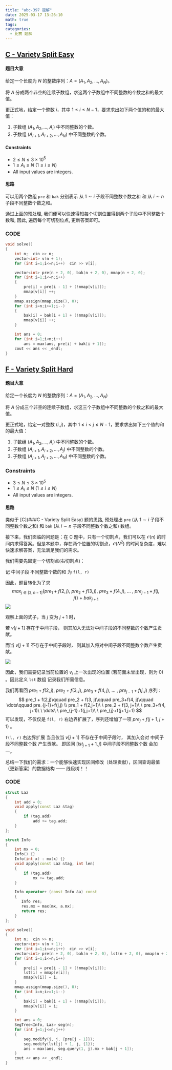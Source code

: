 ```yaml
---
title: "abc-397 题解"     
date: 2025-03-17 13:26:10
math: true
tags:
categories: 
  - 比赛 题解
---
```


## [C - Variety Split Easy](https://atcoder.jp/contests/abc397/tasks/abc397_c)

#### 题目大意

给定一个长度为 $N$ 的整数序列：$A = (A_1, A_2, \dots, A_N)$。

将 $A$ 分成两个非空的连续子数组，求这两个子数组中不同整数的个数之和的最大值。

更正式地，给定一个整数 $i$，其中 $1 \leq i \leq N-1$，要求求出如下两个值的和的最大值：

1. 子数组 $(A_1, A_2, \dots, A_i)$ 中不同整数的个数。
2. 子数组 $(A_{i+1}, A_{i+2}, \dots, A_N)$ 中不同整数的个数。

#### Constraints

-   $2 \leq N \leq 3 \times 10^5$
-   $1 \leq A_i \leq N$ ($1 \leq i \leq N$)
-   All input values are integers.

#### 思路

可以用两个数组 `pre` 和 `bak` 分别表示 从 $1 \sim i$ 子段不同整数个数之和 和 从 $i \sim n$ 子段不同整数个数之和。

通过上面的预处理, 我们便可以快速得知每个切割位置得到两个子段中不同整数个数和, 因此, 遍历每个可切割位点, 更新答案即可。

### CODE

```cpp
void solve()
{
    int n;  cin >> n;
    vector<int> v(n + 1);
    for (int i=1;i<=n;i++)  cin >> v[i];

    vector<int> pre(n + 2, 0), bak(n + 2, 0), mmap(n + 2, 0);
    for (int i=1;i<=n;i++)
    {
        pre[i] = pre[i - 1] + (!mmap[v[i]]);
        mmap[v[i]] ++;
    }
    mmap.assign(mmap.size(), 0);
    for (int i=n;i>=1;i--)
    {
        bak[i] = bak[i + 1] + (!mmap[v[i]]);
        mmap[v[i]] ++;
    }

    int ans = 0;
    for (int i=1;i<n;i++)
        ans = max(ans, pre[i] + bak[i + 1]);
    cout << ans << _endl;
}
```

## [F - Variety Split Hard](https://atcoder.jp/contests/abc397/tasks/abc397_f)

#### 题目大意

给定一个长度为 $N$ 的整数序列：$A = (A_1, A_2, \dots, A_N)$

将 $A$ 分成三个非空的连续子数组，求这三个子数组中不同整数的个数之和的最大值。

更正式地，给定一对整数 $(i, j)$，其中 $1 \leq i < j \leq N-1$，要求求出如下三个值的和的最大值：

1. 子数组 $(A_1, A_2, \dots, A_i)$ 中不同整数的个数。
2. 子数组 $(A_{i+1}, A_{i+2}, \dots, A_j)$ 中不同整数的个数。
3. 子数组 $(A_{j+1}, A_{j+2}, \dots, A_N)$ 中不同整数的个数。

### Constraints

-   $3 \leq N \leq 3 \times 10^5$
-   $1 \leq A_i \leq N$ ($1 \leq i \leq N$)
-   All input values are integers.

#### 思路

类似于 [C](###C - Variety Split Easy) 题的思路, 预处理出 `pre` (从 $1 \sim i$ 子段不同整数个数之和) 和 `bak` (从 $i \sim n$ 子段不同整数个数之和) 数组。

接下来，我们面临的问题是：在 C 题中，只有一个切割点，我们可以在 $\mathcal O(n)$ 的时间内求得答案。但是本题中，存在两个位置的切割点，$\mathcal O(N^2)$ 的时间复杂度，难以快速求解答案，无法满足我们的需求。

我们需要先固定一个切割点(右切割点)：

记 中间子段 不同整数个数的和 为 `f(l, r)`

因此，题目转化为了求
$$
max_{j\in[2, n-1]}\{pre_1 + f(2,j),\ pre_2 + f(3, j),\ pre_3+f(4, j),\ \dots\ ,\ pre_{j-1}+f(j,j)\}\ +\ bak_{j+1}
$$
![](https://github.com/linyisu/blogCODE/blob/master/source/_posts/img/20250317_1.png)

观察上面的式子，当 $j$ 变为 $j+1$ 时，

若 $v[j + 1]$ 存在于中间子段， 则其加入无法对中间子段的不同整数的个数产生贡献。

而当 $v[j + 1]$ 不存在于中间子段时， 则其加入将对中间子段不同整数个数产生贡献。

![](https://github.com/linyisu/blogCODE/blob/master/source/_posts/img/20250317_2.png)

因此，我们需要记录当前位置的 $v_i$ 上一次出现的位置 (若前面未曾出现，则为 $0$) 。因此定义 `lst` 数组 记录我们所需信息。

我们再看回 $pre_1 + f(2,j),\ pre_2 + f(3, j),\ pre_3+f(4, j),\ \dots\ ,\ pre_{j-1}+f(j,j)$ 序列：
$$
pre_1 + f(2,j)\qquad pre_2 + f(3, j)\qquad pre_3+f(4, j)\qquad \dots\qquad pre_{j-1}+f(j,j)
\\
pre_1 + f(2,j+1)\ \ pre_2 + f(3, j+1)\ \ pre_3+f(4, j+1)\ \ \dots\ \ pre_{j-1}+f(j,j+1)\ \ pre_{j}+f(j+1,j+1)
$$
可以发现，不仅仅是 `f(l, r)` 右边界扩展了，序列还增加了一项 $pre_{j}+f(j+1,j+1)$ 。

 `f(l, r)` 右边界扩展 当且仅当  $v[j + 1]$ 不存在于中间子段时， 其加入会对 中间子段不同整数个数 产生贡献。 即区间 $[lst_{j+1} + 1, j]$ 中间子段不同整数个数 会加一。

总结一下我们的需求：一个能够快速实现区间修改（处理贡献），区间查询最值（更新答案）的数据结构 —— 线段树！！

### CODE

```cpp
struct Laz
{
    int add = 0;
    void apply(const Laz &tag)
    {
        if (tag.add)
            add += tag.add;
    }
};

struct Info
{
    int mx = 0;
    Info() {}
    Info(int x) : mx(x) {}
    void apply(const Laz &tag, int len)
    {
        if (tag.add)
            mx += tag.add;
    }

    Info operator+ (const Info &a) const
    {
       Info res;
       res.mx = max(mx, a.mx);
       return res;
    }
};

void solve()
{
    int n;  cin >> n;
    vector<int> v(n + 1);
    for (int i=1;i<=n;i++)  cin >> v[i];
    vector<int> pre(n + 2, 0), bak(n + 2, 0), lst(n + 2, 0), mmap(n + 2, 0);
    for (int i=1;i<=n;i++)
    {
        pre[i] = pre[i - 1] + (!mmap[v[i]]);
        lst[i] = mmap[v[i]];
        mmap[v[i]] = i;
    }
    mmap.assign(mmap.size(), 0);
    for (int i=n;i>=1;i--)
    {
        bak[i] = bak[i + 1] + (!mmap[v[i]]);
        mmap[v[i]] = i;
    }

    int ans = 0;
    SegTree<Info, Laz> seg(n);
    for (int j=1;j<=n;j++)
    {
        seg.modify(j, j, {pre[j - 1]});
        seg.modify(lst[j] + 1, j, {1});
        ans = max(ans, seg.query(1, j).mx + bak[j + 1]);
    }
    cout << ans << _endl;
}
```

